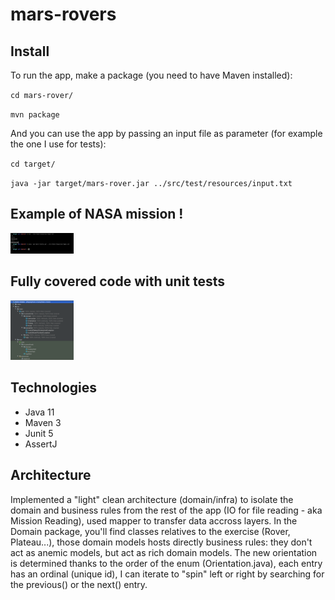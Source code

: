 # mars-rovers

## Install
To run the app, make a package (you need to have Maven installed):

`cd mars-rover/`

`mvn package` 

And you can use the app by passing an input file as parameter (for example the one I use for tests):

`cd target/`

`java -jar target/mars-rover.jar ../src/test/resources/input.txt`

## Example of NASA mission !

<img width="20%" src="result.png"/>

## Fully covered code with unit tests

<img width="20%" src="coverage.png"/>

## Technologies

- Java 11
- Maven 3
- Junit 5
- AssertJ

## Architecture

Implemented a "light" clean architecture (domain/infra) to isolate the domain and business rules from the rest of the app (IO for file reading - aka Mission Reading), used mapper to transfer data accross layers. 
In the Domain package, you'll find classes relatives to the exercise (Rover, Plateau...), those domain models hosts directly business rules: they don't act as anemic models, but act as rich domain models.
The new orientation is determined thanks to the order of the enum (Orientation.java), each entry has an ordinal (unique id), I can iterate to "spin" left or right by searching for the previous() or the next() entry.
